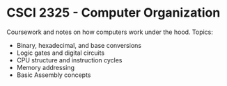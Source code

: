 # CSCI 2325 - Computer Organization

Coursework and notes on how computers work under the hood. Topics:

- Binary, hexadecimal, and base conversions
- Logic gates and digital circuits
- CPU structure and instruction cycles
- Memory addressing
- Basic Assembly concepts
